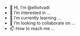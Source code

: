 - 👋 Hi, I’m @elliotvadi
- 👀 I’m interested in ...
- 🌱 I’m currently learning ...
- 💞️ I’m looking to collaborate on ...
- 📫 How to reach me ...

<!---
elliotvadi/elliotvadi is a ✨ special ✨ repository because its `README.md` (this file) appears on your GitHub profile.
You can click the Preview link to take a look at your changes.
--->
